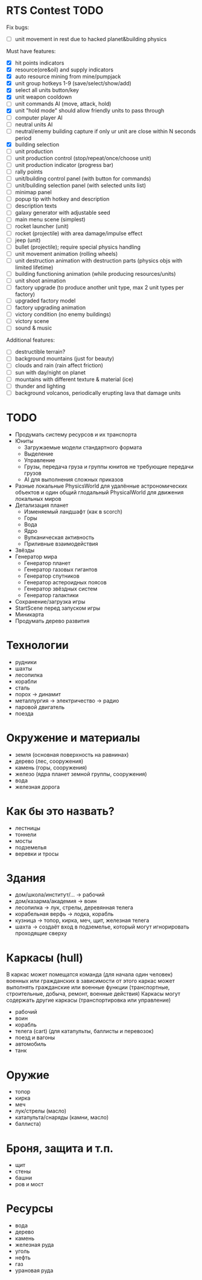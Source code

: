 # RTS Contest TODO

Fix bugs:
- [ ] unit movement in rest due to hacked planet&building physics

Must have features:
- [x] hit points indicators
- [x] resource(ore&oil) and supply indicators
- [x] auto resource mining from mine/pumpjack
- [x] unit group hotkeys 1-9 (save/select/show/add)
- [x] select all units button/key
- [x] unit weapon cooldown
- [ ] unit commands AI (move, attack, hold)
- [x] unit "hold mode" should allow friendly units to pass through
- [ ] computer player AI
- [ ] neutral units AI
- [ ] neutral/enemy building capture if only ur unit are close within N seconds period
- [x] building selection
- [ ] unit production
- [ ] unit production control (stop/repeat/once/choose unit)
- [ ] unit production indicator (progress bar)
- [ ] rally points
- [ ] unit/building control panel (with button for commands)
- [ ] unit/building selection panel (with selected units list)
- [ ] minimap panel
- [ ] popup tip with hotkey and description
- [ ] description texts
- [ ] galaxy generator with adjustable seed
- [ ] main menu scene (simplest)
- [ ] rocket launcher (unit)
- [ ] rocket (projectile) with area damage/impulse effect
- [ ] jeep (unit)
- [ ] bullet (projectile); require special physics handling
- [ ] unit movement animation (rolling wheels)
- [ ] unit destruction animation with destruction parts (physics objs with limited lifetime)
- [ ] building functioning animation (while producing resources/units)
- [ ] unit shoot animation
- [ ] factory upgrade (to produce another unit type, max 2 unit types per factory)
- [ ] upgraded factory model
- [ ] factory upgrading animation
- [ ] victory condition (no enemy buildings)
- [ ] victory scene
- [ ] sound & music

Additional features:
- [ ] destructible terrain?
- [ ] background mountains (just for beauty)
- [ ] clouds and rain (rain affect friction)
- [ ] sun with day/night on planet
- [ ] mountains with different texture & material (ice)
- [ ] thunder and lighting
- [ ] background volcanos, periodically erupting lava that damage units

# TODO
- Продумать систему ресурсов и их транспорта
- Юниты
  - Загружаемые модели стандартного формата
  - Выделение
  - Управление
  - Грузы, передача груза и группы юнитов не требующие передачи грузов
  - AI для выполнения сложных приказов
- Разные локальные PhysicsWorld для удалённые астрономических объектов и один общий глодальный PhysicalWorld для движения локальных миров
- Детализация планет
  - Изменяемый ландшафт (как в scorch)
  - Горы
  - Вода
  - Ядро
  - Вулканическая активность
  - Приливные взаимодействия
- Звёзды
- Генератор мира
  - Генератор планет
  - Генератор газовых гигантов
  - Генератор спутников
  - Генератор астероидных поясов
  - Генератор звёздных систем
  - Генератор галактики
- Сохранение/загрузка игры
- StartScene перед запуском игры
- Миникарта
- Продумать дерево развития

# Технологии
- рудники
- шахты
- лесопилка
- корабли
- сталь
- порох -> динамит
- металлургия -> электричество -> радио
- паровой двигатель
- поезда

# Окружение и материалы
- земля (основная поверхность на равнинах)
- дерево (лес, сооружения)
- камень (горы, сооружения)
- железо (ядра планет земной группы, сооружения)
- вода
- железная дорога

# Как бы это назвать?
- лестницы
- тоннели
- мосты
- подземелья
- веревки и тросы

# Здания
- дом/школа/институт/... -> рабочий
- дом/казарма/академия -> воин
- лесопилка -> лук, стрелы, деревянная телега
- корабельная верфь -> лодка, корабль
- кузница -> топор, кирка, меч, щит, железная телега
- шахта -> создаёт вход в подземелье, который могут игнорировать проходящие сверху

# Каркасы (hull)
В каркас может помещатся команда (для начала один человек) военных или гражданских
в зависимости от этого каркас может выполнять гражданские или военные функции
(транспортные, строительные, добыча, ремонт, военные действия)
Каркасы могут содержать другие каркасы (транспортировка или управление)
- рабочий
- воин
- корабль
- телега (cart) (для катапульты, баллисты и перевозок)
- поезд и вагоны
- автомобиль
- танк

# Оружие
- топор
- кирка
- меч
- лук/стрелы (масло)
- катапульта/снаряды (камни, масло)
- баллиста)

# Броня, защита и т.п.
- щит
- стены
- башни
- ров и мост

# Ресурсы
- вода
- дерево
- камень
- железная руда
- уголь
- нефть
- газ
- урановая руда
